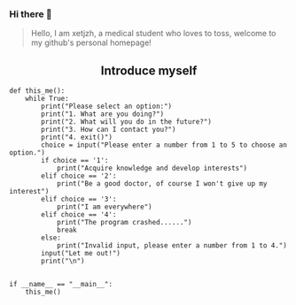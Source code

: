 ### Hi there 👋

> Hello, I am xetjzh, a medical student who loves to toss, welcome to my github's personal homepage!

<h2 align="center">Introduce myself</h2>

```
def this_me():
    while True:
        print("Please select an option:")
        print("1. What are you doing?")
        print("2. What will you do in the future?")
        print("3. How can I contact you?")
        print("4. exit()")
        choice = input("Please enter a number from 1 to 5 to choose an option.")
        if choice == '1':
            print("Acquire knowledge and develop interests")
        elif choice == '2':
            print("Be a good doctor, of course I won't give up my interest")
        elif choice == '3':
            print("I am everywhere")
        elif choice == '4':
            print("The program crashed......")
            break
        else:
            print("Invalid input, please enter a number from 1 to 4.")
        input("Let me out!")
        print("\n")


if __name__ == "__main__":
    this_me()

```

